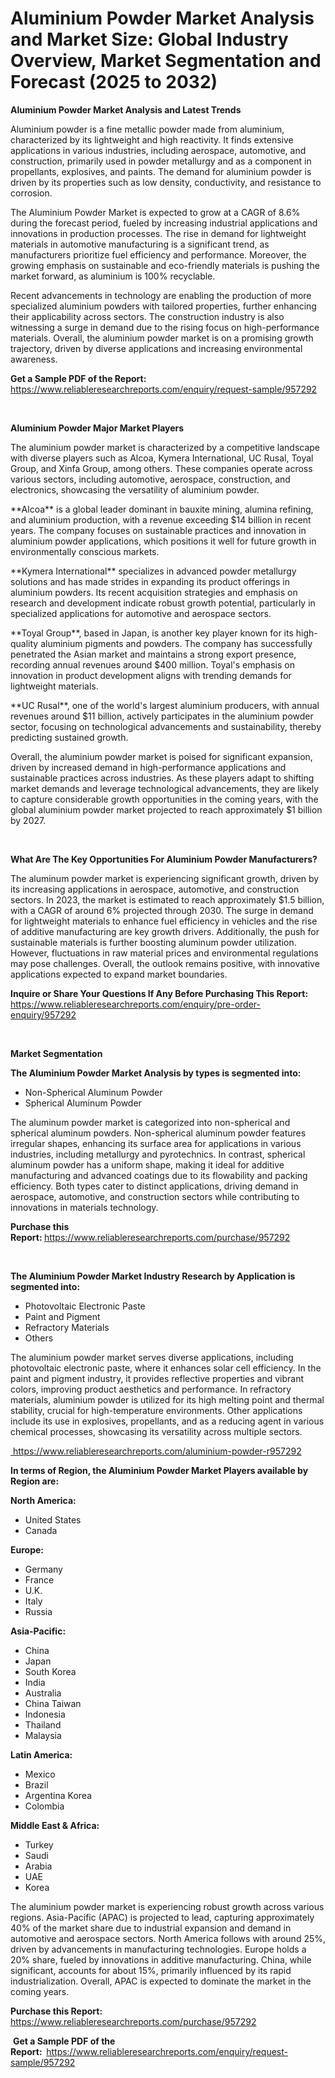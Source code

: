 <p><h1>Aluminium Powder Market Analysis and Market Size: Global Industry Overview, Market Segmentation and Forecast (2025 to 2032)</h1></p><p><strong>Aluminium Powder Market Analysis and Latest Trends</strong></p>
<p><p>Aluminium powder is a fine metallic powder made from aluminium, characterized by its lightweight and high reactivity. It finds extensive applications in various industries, including aerospace, automotive, and construction, primarily used in powder metallurgy and as a component in propellants, explosives, and paints. The demand for aluminium powder is driven by its properties such as low density, conductivity, and resistance to corrosion.</p><p>The Aluminium Powder Market is expected to grow at a CAGR of 8.6% during the forecast period, fueled by increasing industrial applications and innovations in production processes. The rise in demand for lightweight materials in automotive manufacturing is a significant trend, as manufacturers prioritize fuel efficiency and performance. Moreover, the growing emphasis on sustainable and eco-friendly materials is pushing the market forward, as aluminium is 100% recyclable.</p><p>Recent advancements in technology are enabling the production of more specialized aluminium powders with tailored properties, further enhancing their applicability across sectors. The construction industry is also witnessing a surge in demand due to the rising focus on high-performance materials. Overall, the aluminium powder market is on a promising growth trajectory, driven by diverse applications and increasing environmental awareness.</p></p>
<p><strong>Get a Sample PDF of the Report:&nbsp;</strong> <a href="https://www.reliableresearchreports.com/enquiry/request-sample/957292?utm_campaign=2724&utm_medium=2&utm_source=Github&utm_content=ia&utm_term=18042025&utm_id=aluminium-powder">https://www.reliableresearchreports.com/enquiry/request-sample/957292</a></p>
<p>&nbsp;</p>
<p><strong>Aluminium Powder Major Market Players</strong></p>
<p><p>The aluminium powder market is characterized by a competitive landscape with diverse players such as Alcoa, Kymera International, UC Rusal, Toyal Group, and Xinfa Group, among others. These companies operate across various sectors, including automotive, aerospace, construction, and electronics, showcasing the versatility of aluminium powder.</p><p>**Alcoa** is a global leader dominant in bauxite mining, alumina refining, and aluminium production, with a revenue exceeding $14 billion in recent years. The company focuses on sustainable practices and innovation in aluminium powder applications, which positions it well for future growth in environmentally conscious markets.</p><p>**Kymera International** specializes in advanced powder metallurgy solutions and has made strides in expanding its product offerings in aluminium powders. Its recent acquisition strategies and emphasis on research and development indicate robust growth potential, particularly in specialized applications for automotive and aerospace sectors.</p><p>**Toyal Group**, based in Japan, is another key player known for its high-quality aluminium pigments and powders. The company has successfully penetrated the Asian market and maintains a strong export presence, recording annual revenues around $400 million. Toyal's emphasis on innovation in product development aligns with trending demands for lightweight materials.</p><p>**UC Rusal**, one of the world's largest aluminium producers, with annual revenues around $11 billion, actively participates in the aluminium powder sector, focusing on technological advancements and sustainability, thereby predicting sustained growth.</p><p>Overall, the aluminium powder market is poised for significant expansion, driven by increased demand in high-performance applications and sustainable practices across industries. As these players adapt to shifting market demands and leverage technological advancements, they are likely to capture considerable growth opportunities in the coming years, with the global aluminium powder market projected to reach approximately $1 billion by 2027.</p></p>
<p>&nbsp;</p>
<p><strong>What Are The Key Opportunities For Aluminium Powder Manufacturers?</strong></p>
<p><p>The aluminum powder market is experiencing significant growth, driven by its increasing applications in aerospace, automotive, and construction sectors. In 2023, the market is estimated to reach approximately $1.5 billion, with a CAGR of around 6% projected through 2030. The surge in demand for lightweight materials to enhance fuel efficiency in vehicles and the rise of additive manufacturing are key growth drivers. Additionally, the push for sustainable materials is further boosting aluminum powder utilization. However, fluctuations in raw material prices and environmental regulations may pose challenges. Overall, the outlook remains positive, with innovative applications expected to expand market boundaries.</p></p>
<p><strong>Inquire or Share Your Questions If Any Before Purchasing This Report:</strong> <a href="https://www.reliableresearchreports.com/enquiry/pre-order-enquiry/957292?utm_campaign=2724&utm_medium=2&utm_source=Github&utm_content=ia&utm_term=18042025&utm_id=aluminium-powder">https://www.reliableresearchreports.com/enquiry/pre-order-enquiry/957292</a></p>
<p>&nbsp;</p>
<p><strong>Market Segmentation</strong></p>
<p><strong>The Aluminium Powder Market Analysis by types is segmented into:</strong></p>
<p><ul><li>Non-Spherical Aluminum Powder</li><li>Spherical Aluminum Powder</li></ul></p>
<p><p>The aluminum powder market is categorized into non-spherical and spherical aluminum powders. Non-spherical aluminum powder features irregular shapes, enhancing its surface area for applications in various industries, including metallurgy and pyrotechnics. In contrast, spherical aluminum powder has a uniform shape, making it ideal for additive manufacturing and advanced coatings due to its flowability and packing efficiency. Both types cater to distinct applications, driving demand in aerospace, automotive, and construction sectors while contributing to innovations in materials technology.</p></p>
<p><strong>Purchase this Report:&nbsp;</strong><a href="https://www.reliableresearchreports.com/purchase/957292?utm_campaign=2724&utm_medium=2&utm_source=Github&utm_content=ia&utm_term=18042025&utm_id=aluminium-powder">https://www.reliableresearchreports.com/purchase/957292</a></p>
<p>&nbsp;</p>
<p><strong>The Aluminium Powder Market Industry Research by Application is segmented into:</strong></p>
<p><ul><li>Photovoltaic Electronic Paste</li><li>Paint and Pigment</li><li>Refractory Materials</li><li>Others</li></ul></p>
<p><p>The aluminium powder market serves diverse applications, including photovoltaic electronic paste, where it enhances solar cell efficiency. In the paint and pigment industry, it provides reflective properties and vibrant colors, improving product aesthetics and performance. In refractory materials, aluminium powder is utilized for its high melting point and thermal stability, crucial for high-temperature environments. Other applications include its use in explosives, propellants, and as a reducing agent in various chemical processes, showcasing its versatility across multiple sectors.</p></p>
<p><a href="https://www.reliableresearchreports.com/aluminium-powder-r957292?utm_campaign=2724&utm_medium=2&utm_source=Github&utm_content=ia&utm_term=18042025&utm_id=aluminium-powder">&nbsp;https://www.reliableresearchreports.com/aluminium-powder-r957292</a></p>
<p><strong>In terms of Region, the Aluminium Powder Market Players available by Region are:</strong></p>
<p>
    <p> <strong> North America: </strong>
        <ul>
            <li>United States</li>
            <li>Canada</li>
        </ul>
        </p> 
    <p> <strong> Europe: </strong>
        <ul>
            <li>Germany</li>
            <li>France</li>
            <li>U.K.</li>
            <li>Italy</li>
            <li>Russia</li>
        </ul>
        </p> 
    <p> <strong> Asia-Pacific: </strong>
        <ul>
            <li>China</li>
            <li>Japan</li>
            <li>South Korea</li>
            <li>India</li>
            <li>Australia</li>
            <li>China Taiwan</li>
            <li>Indonesia</li>
            <li>Thailand</li>
            <li>Malaysia</li>
        </ul>
        </p> 
    <p> <strong> Latin America: </strong>
        <ul>
            <li>Mexico</li>
            <li>Brazil</li>
            <li>Argentina Korea</li>
            <li>Colombia</li>
        </ul>
        </p> 
    <p> <strong> Middle East & Africa: </strong>
        <ul>
            <li>Turkey</li>
            <li>Saudi</li>
            <li>Arabia</li>
            <li>UAE</li>
            <li>Korea</li>
        </ul>
    </p>
    </p>
<p><p>The aluminium powder market is experiencing robust growth across various regions. Asia-Pacific (APAC) is projected to lead, capturing approximately 40% of the market share due to industrial expansion and demand in automotive and aerospace sectors. North America follows with around 25%, driven by advancements in manufacturing technologies. Europe holds a 20% share, fueled by innovations in additive manufacturing. China, while significant, accounts for about 15%, primarily influenced by its rapid industrialization. Overall, APAC is expected to dominate the market in the coming years.</p></p>
<p><strong>Purchase this Report: </strong><a href="https://www.reliableresearchreports.com/purchase/957292?utm_campaign=2724&utm_medium=2&utm_source=Github&utm_content=ia&utm_term=18042025&utm_id=aluminium-powder">https://www.reliableresearchreports.com/purchase/957292</a></p>
<p>&nbsp;<strong>Get a Sample PDF of the Report:&nbsp;&nbsp;</strong><a href="https://www.reliableresearchreports.com/enquiry/request-sample/957292?utm_campaign=2724&utm_medium=2&utm_source=Github&utm_content=ia&utm_term=18042025&utm_id=aluminium-powder">https://www.reliableresearchreports.com/enquiry/request-sample/957292</a></p>
<p><strong></strong></p>
<p><p></p><p></p><p></p></p>